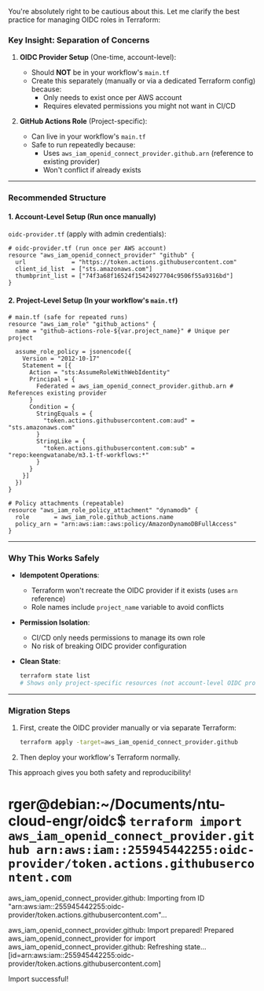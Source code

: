 You're absolutely right to be cautious about this. Let me clarify the best practice for managing OIDC roles in Terraform:

### **Key Insight: Separation of Concerns**
1. **OIDC Provider Setup** (One-time, account-level):
   - Should **NOT** be in your workflow's `main.tf`
   - Create this separately (manually or via a dedicated Terraform config) because:
     - Only needs to exist once per AWS account
     - Requires elevated permissions you might not want in CI/CD

2. **GitHub Actions Role** (Project-specific):
   - Can live in your workflow's `main.tf`
   - Safe to run repeatedly because:
     - Uses `aws_iam_openid_connect_provider.github.arn` (reference to existing provider)
     - Won't conflict if already exists

---

### **Recommended Structure**

#### 1. **Account-Level Setup** (Run once manually)
`oidc-provider.tf` (apply with admin credentials):
```hcl
# oidc-provider.tf (run once per AWS account)
resource "aws_iam_openid_connect_provider" "github" {
  url             = "https://token.actions.githubusercontent.com"
  client_id_list  = ["sts.amazonaws.com"] 
  thumbprint_list = ["74f3a68f16524f15424927704c9506f55a9316bd"]
}
```

#### 2. **Project-Level Setup** (In your workflow's `main.tf`)
```hcl
# main.tf (safe for repeated runs)
resource "aws_iam_role" "github_actions" {
  name = "github-actions-role-${var.project_name}" # Unique per project
  
  assume_role_policy = jsonencode({
    Version = "2012-10-17"
    Statement = [{
      Action = "sts:AssumeRoleWithWebIdentity"
      Principal = {
        Federated = aws_iam_openid_connect_provider.github.arn # References existing provider
      }
      Condition = {
        StringEquals = {
          "token.actions.githubusercontent.com:aud" = "sts.amazonaws.com"
        }
        StringLike = {
          "token.actions.githubusercontent.com:sub" = "repo:keengwatanabe/m3.1-tf-workflows:*"
        }
      }
    }]
  })
}

# Policy attachments (repeatable)
resource "aws_iam_role_policy_attachment" "dynamodb" {
  role       = aws_iam_role.github_actions.name
  policy_arn = "arn:aws:iam::aws:policy/AmazonDynamoDBFullAccess" 
}
```

---

### **Why This Works Safely**
- **Idempotent Operations**: 
  - Terraform won't recreate the OIDC provider if it exists (uses `arn` reference)
  - Role names include `project_name` variable to avoid conflicts

- **Permission Isolation**:
  - CI/CD only needs permissions to manage its own role
  - No risk of breaking OIDC provider configuration

- **Clean State**:
  ```bash
  terraform state list
  # Shows only project-specific resources (not account-level OIDC provider)
  ```

---

### **Migration Steps**
1. First, create the OIDC provider manually or via separate Terraform:
   ```bash
   terraform apply -target=aws_iam_openid_connect_provider.github
   ```
2. Then deploy your workflow's Terraform normally.

This approach gives you both safety and reproducibility!

# rger@debian:~/Documents/ntu-cloud-engr/oidc$ `terraform import aws_iam_openid_connect_provider.github arn:aws:iam::255945442255:oidc-provider/token.actions.githubusercontent.com`

aws_iam_openid_connect_provider.github: Importing from ID "arn:aws:iam::255945442255:oidc-provider/token.actions.githubusercontent.com"...

aws_iam_openid_connect_provider.github: Import prepared!
  Prepared aws_iam_openid_connect_provider for import
aws_iam_openid_connect_provider.github: Refreshing state... [id=arn:aws:iam::255945442255:oidc-provider/token.actions.githubusercontent.com]

Import successful!